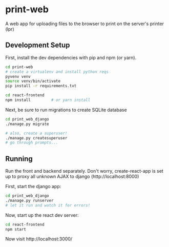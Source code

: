 # print-web
A web app for uploading files to the browser to print on the server's printer (lpr)

## Development Setup
First, install the dev dependencies with pip and npm (or yarn).
```sh
cd print-web
# create a virtualenv and install python reqs
pyvenv venv
source venv/bin/activate
pip install -r requirements.txt

cd react-frontend
npm install         # or yarn install
```

Next, be sure to run migrations to create SQLite database
```sh
cd print_web_django
./manage.py migrate

# also, create a superuser!
./manage.py createsuperuser
# go through prompts...
```

## Running
Run the front and backend separately. Don't worry, create-react-app is set up to proxy all unknown AJAX to django (http://localhost:8000)

First, start the django app:
```sh
cd print_web_django
./manage.py runserver
# let it run and watch it for errors!
```

Now, start up the react dev server:
```sh
cd react-frontend
npm start
```
Now visit http://localhost:3000/
